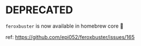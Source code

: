 # DEPRECATED

`feroxbuster` is now available in homebrew core :tada:

ref: https://github.com/epi052/feroxbuster/issues/165
